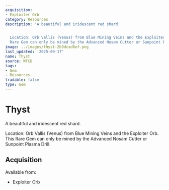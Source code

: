 ```yaml
---
acquisition:
- Exploiter Orb
category: Resources
description: 'A beautiful and iridescent red shard.


  Location: Orb Vallis (Venus) from Blue Mining Veins and the Exploiter Orb. This
  Rare Gem can only be mined by the Advanced Nosam Cutter or Sunpoint Plasma Drill.'
image: ../images/thyst-2b9dcad6ef.png
last_updated: '2025-09-17'
name: Thyst
source: WFCD
tags:
- Gem
- Resources
tradable: false
type: Gem
---
```


# Thyst

A beautiful and iridescent red shard.

Location: Orb Vallis (Venus) from Blue Mining Veins and the Exploiter Orb. This Rare Gem can only be mined by the Advanced Nosam Cutter or Sunpoint Plasma Drill.

## Acquisition

Available from:
- Exploiter Orb

